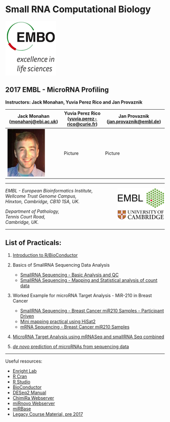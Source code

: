 Small RNA Computational Biology
===============================
![EMBO](/images/embo.png)

2017 EMBL - MicroRNA Profiling
-------------------------------------------------------------------

**Instructors: Jack Monahan, Yuvia Perez Rico and Jan Provaznik**

|Jack Monahan (monahanj@ebi.ac.uk)|Yuvia Perez Rico (yuvia.perez-rico@curie.fr)|Jan Provaznik (jan.provaznik@embl.de)|
|---------------------------|------------------------------------|------------------------------------|
|<img src="../images/jack_picture.png" height="150">|Picture|Picture|

***

<img src="../images/embl.png" align="right" width="150">

_EMBL - European Bioinformatics Institute,  
Wellcome Trust Genome Campus,  
Hinxton, Cambridge, CB10 1SA, UK._  

<img src="../images/cambridge.jpg" align="right" width="150">

_Department of Pathology,  
Tennis Court Road,  
Cambridge, UK._  

***

List of Practicals:
------------------

1. [Introduction to R/BioConductor](Intro_R/Intro_R_Practical.md)

2. Basics of SmallRNA Sequencing Data Analysis
   * [SmallRNA Sequencing - Basic Analysis and QC](small_RNA_seq/Practical_1/Practical_1.md)
   * [SmallRNA Sequencing - Mapping and Statistical analysis of count data](small_RNA_seq/Practical_2/Practical_2.md)

3. Worked Example for microRNA Target Analysis - MiR-210 in Breast Cancer
   * [SmallRNA Sequencing - Breast Cancer miR210 Samples - Participant Driven](miR_210_Experiment/small_RNASeq/small_RNASeq.md)
   * [Mini mapping practical using HiSat2](miR_210_Experiment/mini_mapping/)
   * [mRNA Sequencing - Breast Cancer miR210 Samples](miR_210_Experiment/mRNA_Seq/mRNA_Seq.md)

4.  [MicroRNA Target Analysis using mRNASeq and smallRNA Seq combined](Sylamer_microRNA_targets)

5.  [_de novo_ prediction of microRNAs from sequencing data](mirnovo)



***

Useful resources:

* [Enright Lab](http://www.ebi.ac.uk/research/enright)
* [R Cran](https://cran.r-project.org/)
* [R Studio](http://www.rstudio.com/)
* [BioConductor](http://www.bioconductor.org)
* [DESeq2 Manual](http://bioconductor.org/packages/release/bioc/html/DESeq2.html)
* [ChimiRa Webserver](http://wwwdev.ebi.ac.uk/enright-dev/chimira/)
* [miRnovo Webserver](http://wwwdev.ebi.ac.uk/enright-dev/mirnovo/)
* [miRBase](http://www.mirbase.org)
* [Legacy Course Material, pre 2017](http://wwwdev.ebi.ac.uk/enright-srv/courses)
